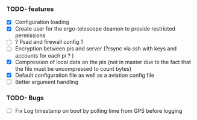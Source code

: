 ### TODO- features
- [x] Configuration loading
- [x] Create user for the ergo-telescope deamon to provide restricted permissions 
- [ ] ? Psad and firewall config ? 
- [ ] Encryption between pis and server (?rsync via ssh with keys and accounts for each pi ? ) 
- [x] Compression of local data on the pis (not in master due to the fact that the file must be uncompressed to count bytes)
- [x] Default configuration file as well as a aviation config file 
- [ ] Better argument handling 

### TODO- Bugs
- [ ] Fix Log timestamp on boot by polling time from GPS before logging

